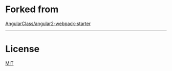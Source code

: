 # Forked from
[AngularClass/angular2-webpack-starter](https://github.com/AngularClass/angular2-webpack-starter "AngularClass/angular2-webpack-starter")
___

# License
[MIT](/LICENSE)
